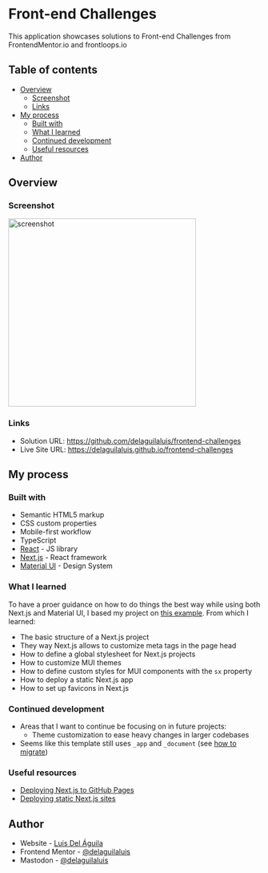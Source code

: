 # Front-end Challenges

This application showcases solutions to Front-end Challenges from
FrontendMentor.io and frontloops.io

## Table of contents

- [Overview](#overview)
  - [Screenshot](#screenshot)
  - [Links](#links)
- [My process](#my-process)
  - [Built with](#built-with)
  - [What I learned](#what-i-learned)
  - [Continued development](#continued-development)
  - [Useful resources](#useful-resources)
- [Author](#author)

## Overview

### Screenshot

<img src="screenshot.png" alt="screenshot" width="375"/>

### Links

- Solution URL: https://github.com/delaguilaluis/frontend-challenges
- Live Site URL: https://delaguilaluis.github.io/frontend-challenges

## My process

### Built with

- Semantic HTML5 markup
- CSS custom properties
- Mobile-first workflow
- TypeScript
- [React](https://reactjs.org/) - JS library
- [Next.js](https://nextjs.org/) - React framework
- [Material UI](https://mui.com/) - Design System

### What I learned

To have a proer guidance on how to do things the best way while using both
Next.js and Material UI, I based my project on [this example](https://github.com/mui/material-ui/tree/master/examples/material-next-ts). From which I learned:

- The basic structure of a Next.js project
- They way Next.js allows to customize meta tags in the page head
- How to define a global stylesheet for Next.js projects
- How to customize MUI themes
- How to define custom styles for MUI components with the `sx` property
- How to deploy a static Next.js app
- How to set up favicons in Next.js

### Continued development

- Areas that I want to continue be focusing on in future projects:
  - Theme customization to ease heavy changes in larger codebases
- Seems like this template still uses `_app` and `_document` (see
  [how to migrate](https://nextjs.org/docs/app/building-your-application/upgrading/app-router-migration#migrating-_documentjs-and-_appjs))

### Useful resources

- [Deploying Next.js to GitHub Pages](https://github.com/vercel/next.js/blob/canary/examples/github-pages)
- [Deploying static Next.js sites](https://nextjs.org/docs/app/building-your-application/deploying/static-exports)

## Author

- Website - [Luis Del Águila](https://delaguilaluis.com)
- Frontend Mentor - [@delaguilaluis](https://www.frontendmentor.io/profile/delaguilaluis)
- Mastodon - [@delaguilaluis](https://hachyderm.io/@delaguilaluis)
